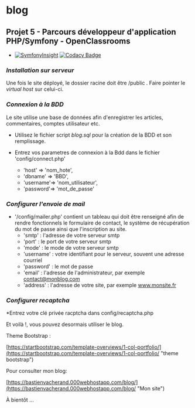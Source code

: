 ﻿blog
====

Projet 5 - Parcours développeur d'application PHP/Symfony - OpenClassrooms
--------------------------------------------------------------------------

- [![SymfonyInsight](https://insight.symfony.com/projects/e159fc00-1216-4c07-af1c-f878b2e13831/big.svg)](https://insight.symfony.com/projects/e159fc00-1216-4c07-af1c-f878b2e13831)
[![Codacy Badge](https://api.codacy.com/project/badge/Grade/60d62b4aea024fa0887f58955f6b395a)](https://www.codacy.com/app/coco2053/blog?utm_source=github.com&amp;utm_medium=referral&amp;utm_content=coco2053/blog&amp;utm_campaign=Badge_Grade)

### ___Installation sur serveur___

Une fois le site déployé, le dossier racine doit être /public . Faire pointer le _virtual host_ sur celui-ci.

### ___Connexion à la BDD___

Le site utilise une base de données afin d'enregistrer les articles, commentaires, comptes utilisateur etc.

* Utilisez le fichier script *blog.sql* pour la création de la BDD et son remplissage.
* Entrez vos parametres de connexion à la Bdd dans le fichier 'config/connect.php'

    * 'host'    => 'nom_hote',
    * 'dbname'  => 'BBD',
    * 'username'=> 'nom_utilisateur',
    * 'password'=> 'mot_de_passe'

### ___Configurer l'envoie de mail___

* '/config/mailer.php' contient un tableau qui doit être renseigné afin de rendre fonctionnels le formulaire de contact, le système de récupération du mot de passe ainsi que l'inscription au site.
    * 'smtp' : l'adresse de votre serveur smtp
    * 'port' : le port de votre serveur smtp
    * 'mode' : le mode de votre serveur smtp
    * 'username' : votre identifiant pour le serveur, souvent une adresse courriel
    * 'password' : le mot de passe
    * 'email' : l'adresse de l'administrateur, par exemple contact@monblog.com
    * 'address' : l'adresse de votre site, par exemple www.monsite.fr

### ___Configurer recaptcha___

*Entrez votre clé privée racptcha dans config/recaptcha.php


 Et voilà !, vous pouvez desormais utiliser le blog.

 Theme Bootstrap :

 [https://startbootstrap.com/template-overviews/1-col-portfolio/](https://startbootstrap.com/template-overviews/1-col-portfolio/ "theme bootstrap")

 Pour consulter mon blog:

 [https://bastienvacherand.000webhostapp.com/blog/](https://bastienvacherand.000webhostapp.com/blog/ "Mon site")

 À bientôt ...


